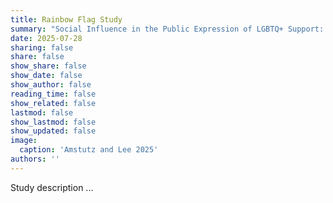 ```yaml
---
title: Rainbow Flag Study
summary: "Social Influence in the Public Expression of LGBTQ+ Support: The Case of Rainbow Flags in Residential Neighborhoods of a European City"
date: 2025-07-28
sharing: false
share: false
show_share: false
show_date: false
show_author: false
reading_time: false
show_related: false
lastmod: false
show_lastmod: false
show_updated: false
image:
  caption: 'Amstutz and Lee 2025'
authors: ''
---
```


Study description ...
